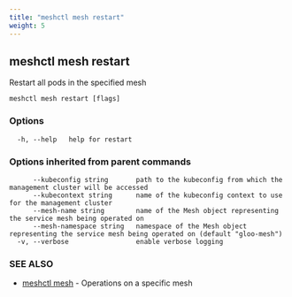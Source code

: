 ```yaml
---
title: "meshctl mesh restart"
weight: 5
---
```

## meshctl mesh restart

Restart all pods in the specified mesh

```
meshctl mesh restart [flags]
```

### Options

```
  -h, --help   help for restart
```

### Options inherited from parent commands

```
      --kubeconfig string       path to the kubeconfig from which the management cluster will be accessed
      --kubecontext string      name of the kubeconfig context to use for the management cluster
      --mesh-name string        name of the Mesh object representing the service mesh being operated on
      --mesh-namespace string   namespace of the Mesh object representing the service mesh being operated on (default "gloo-mesh")
  -v, --verbose                 enable verbose logging
```

### SEE ALSO

* [meshctl mesh](../meshctl_mesh)	 - Operations on a specific mesh

